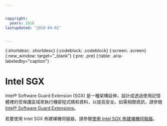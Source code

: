 ```yaml
---


copyright:
  years: 2018
lastupdated: "2018-04-02"


---
```


{:shortdesc: .shortdesc}
{:codeblock: .codeblock}
{:screen: .screen}
{:new_window: target="_blank"}
{:pre: .pre}
{:table: .aria-labeledby="caption"}

# Intel SGX
Intel® Software Guard Extension (SGX) 是一種架構延伸，設計成透過使用記憶體裡的受保護區域來執行機密程式碼和資料，以提高安全。如需相關資訊，請參閱 [Intel® Software Guard Extensions](https://software.intel.com/en-us/sgx)。

若要使用 Intel SGX 佈建裸機伺服器，請參閱[使用 Intel SGX 佈建裸機伺服器](../bare-metal/bare-metal-provision-SGX.html)。
